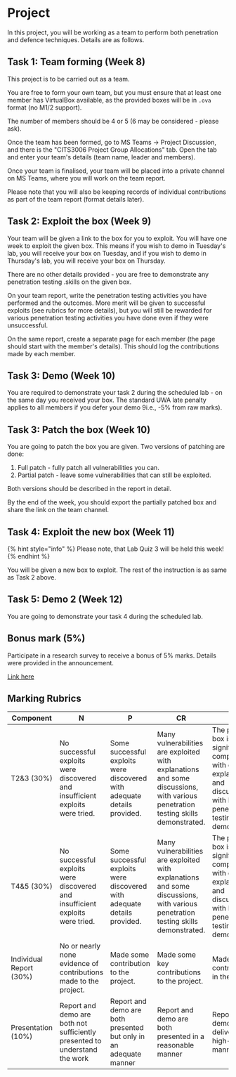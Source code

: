 # Project

In this project, you will be working as a team to perform both penetration and defence techniques. Details are as follows.

## Task 1: Team forming (Week 8)

This project is to be carried out as a team.&#x20;

You are free to form your own team, but you must ensure that at least one member has VirtualBox available, as the provided boxes will be in `.ova` format (no M1/2 support).&#x20;

The number of members should be 4 or 5 (6 may be considered - please ask).

Once the team has been formed, go to MS Teams -> Project Discussion, and there is the "CITS3006 Project Group Allocations" tab. Open the tab and enter your team's details (team name, leader and members).

Once your team is finalised, your team will be placed into a private channel on MS Teams, where you will work on the team report.&#x20;

Please note that you will also be keeping records of individual contributions as part of the team report (format details later).

## Task 2: Exploit the box (Week 9)

Your team will be given a link to the box for you to exploit. You will have one week to exploit the given box. This means if you wish to demo in Tuesday's lab, you will receive your box on Tuesday, and if you wish to demo in Thursday's lab, you will receive your box on Thursday.

There are no other details provided - you are free to demonstrate any penetration testing .skills on the given box.

On your team report, write the penetration testing activities you have performed and the outcomes. More merit will be given to successful exploits (see rubrics for more details), but you will still be rewarded for various penetration testing activities you have done even if they were unsuccessful.

On the same report, create a separate page for each member (the page should start with the member's details). This should log the contributions made by each member.

## Task 3: Demo (Week 10)

You are required to demonstrate your task 2 during the scheduled lab - on the same day you received your box. The standard UWA late penalty applies to all members if you defer your demo 9i.e., -5% from raw marks).

## Task 3: Patch the box (Week 10)

You are going to patch the box you are given. Two versions of patching are done:

1. Full patch - fully patch all vulnerabilities you can.
2. Partial patch - leave some vulnerabilities that can still be exploited.

Both versions should be described in the report in detail.

By the end of the week, you should export the partially patched box and share the link on the team channel.

## Task 4: Exploit the new box (Week 11)

{% hint style="info" %}
Please note, that Lab Quiz 3 will be held this week!
{% endhint %}

You will be given a new box to exploit. The rest of the instruction is as same as Task 2 above.

## Task 5: Demo 2 (Week 12)

You are going to demonstrate your task 4 during the scheduled lab.

## Bonus mark (5%)

Participate in a research survey to receive a bonus of 5% marks. Details were provided in the announcement.

[Link here](https://forms.office.com/r/30QccHBBAM)

## Marking Rubrics

| Component               | N                                                                            | P                                                                        | CR                                                                                                                               | D                                                                                                                                           | HD                                                                                                                                           |
| ----------------------- | ---------------------------------------------------------------------------- | ------------------------------------------------------------------------ | -------------------------------------------------------------------------------------------------------------------------------- | ------------------------------------------------------------------------------------------------------------------------------------------- | -------------------------------------------------------------------------------------------------------------------------------------------- |
| T2&3 (30%)              | No successful exploits were discovered and insufficient exploits were tried. | Some successful exploits were discovered with adequate details provided. | Many vulnerabilities are exploited with explanations and some discussions, with various penetration testing skills demonstrated. | The provided box is significantly compromised with detailed explanations and discussions, with key penetration testing skills demonstrated. | Fully compromised the provided box with full explanations and discussions, demonstrating various high-level penetration testing skills.      |
| T4&5 (30%)              | No successful exploits were discovered and insufficient exploits were tried. | Some successful exploits were discovered with adequate details provided. | Many vulnerabilities are exploited with explanations and some discussions, with various penetration testing skills demonstrated. | The provided box is significantly compromised with detailed explanations and discussions, with key penetration testing skills demonstrated. | Thoroughly compromised the provided box with full explanations and discussions, demonstrating various high-level penetration testing skills. |
| Individual Report (30%) | No or nearly none evidence of contributions made to the project.             | Made some contribution to the project.                                   | Made some key contributions to the project.                                                                                      | Made major contributions in the project.                                                                                                    | Contributed in all aspects of the project in a comprehensive manner.                                                                         |
| Presentation (10%)      | Report and demo are both not sufficiently presented to understand the work   | Report and demo are both presented but only in an adequate manner        | Report and demo are both presented in a reasonable manner                                                                        | Report and demo are delivered in a high-quality manner.                                                                                     | Report and demo are delivered in a professional manner.                                                                                      |



